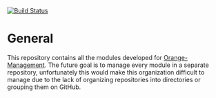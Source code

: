 [![Build Status](https://travis-ci.org/Orange-Management/Modules.svg?branch=develop)](https://travis-ci.org/Orange-Management/Modules)

# General

This repository contains all the modules developed for [Orange-Management](https://github.com/Orange-Management/Orange-Management). The future goal is to manage every module in a separate repository, unfortunately this would make this organization difficult to manage due to the lack of organizing repositories into directories or grouping them on GitHub.

